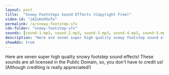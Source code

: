 ```yaml
---
layout: post
title:  "Snowy Footsteps Sound Effects (Copyright Free)"
video-id: "iAZuHzH5oTo"
permalink: /a/snowy-footstep-sfx
cdn-folder: "snowy-footstep-sfx"
sounds: [sound-1.mp3, sound-2.mp3, sound-3.mp3, sound-4.mp3, sound-5.mp3, sound-6.mp3, sound-7.mp3]
description: "Here are seven super high quality snowy footstep sound effects! These sounds are all licensed in the Public Domain, so, you don't have to credit us! (Although crediting is really appreciated!)"
showAds: true
---
```


Here are seven super high quality snowy footstep sound effects! These sounds are all licensed in the Public Domain, so, you don't have to credit us! (Although crediting is really appreciated!)
